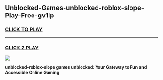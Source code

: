 
## Unblocked-Games-unblocked-roblox-slope-Play-Free-gv1lp
<h3>
<a href="https://premium76.site?title=unblocked-roblox-slope&ref=10A">CLICK TO PLAY</a></h3>
<hr>

<h3>
<a href="https://premium76.site?title=unblocked-roblox-slope&ref=10A">CLICK 2 PLAY</a>
  
</h3>

<a href="https://premium76.site?title=unblocked-roblox-slope&ref=10A"><img src="https://clearcache.store/games.png"></a>


**unblocked-roblox-slope games unblocked: Your Gateway to Fun and Accessible Online Gaming**
